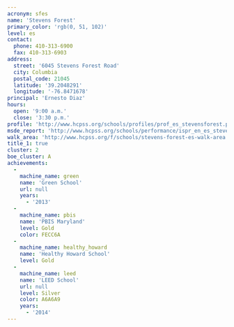 ```yaml
---
acronym: sfes
name: 'Stevens Forest'
primary_color: 'rgb(0, 51, 102)'
level: es
contact:
  phone: 410-313-6900
  fax: 410-313-6903
address:
  street: '6045 Stevens Forest Road'
  city: Columbia
  postal_code: 21045
  latitude: '39.2048291'
  longitude: '-76.8471678'
principal: 'Ernesto Diaz'
hours:
  open: '9:00 a.m.'
  close: '3:30 p.m.'
profile: 'http://www.hcpss.org/schools/profiles/prof_es_stevensforest.pdf'
msde_report: 'http://www.hcpss.org/schools/performance/ispr_en_es_stevensforest.pdf'
walk_area: 'http://www.hcpss.org/f/schools/stevens-forest-es-walk-area.pdf'
title_1: true
cluster: 2
boe_cluster: A
achievements:
  -
    machine_name: green
    name: 'Green School'
    url: null
    years:
      - '2013'
  -
    machine_name: pbis
    name: 'PBIS Maryland'
    level: Gold
    color: FECC6A
  -
    machine_name: healthy_howard
    name: 'Healthy Howard School'
    level: Gold
  -
    machine_name: leed
    name: 'LEED School'
    url: null
    level: Silver
    color: A6A6A9
    years:
      - '2014'
---
```

